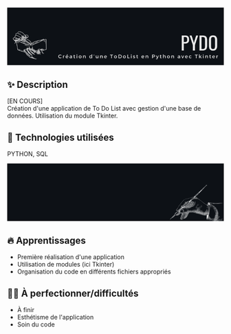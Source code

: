 ![cover](https://github.com/JessicaGUALTIERI/PyDo---To-Do-List/blob/main/readme_img/README_cover.png)

## ✨ Description 
[EN COURS]  
Création d'une application de To Do List avec gestion d'une base de données. Utilisation du module Tkinter.

## 🚀 __Technologies utilisées__  
PYTHON, SQL

![diviseur](https://github.com/JessicaGUALTIERI/PyDo---To-Do-List/blob/main/readme_img/README_diviseur.png)

## 🔥 __Apprentissages__  
* Première réalisation d'une application
* Utilisation de modules (ici Tkinter)
* Organisation du code en différents fichiers appropriés

## 🏋️‍♀️ __À perfectionner/difficultés__  
* À finir
* Esthétisme de l'application
* Soin du code
